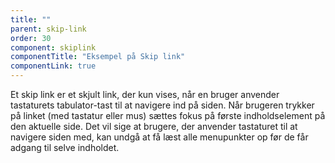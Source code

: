 ```yaml
---
title: ""
parent: skip-link
order: 30
component: skiplink
componentTitle: "Eksempel på Skip link"
componentLink: true
---
```


Et skip link er et skjult link, der kun vises, når en bruger anvender tastaturets tabulator-tast til at navigere ind på siden. Når brugeren trykker på linket (med tastatur eller mus) sættes fokus på første indholdselement på den aktuelle side. Det vil sige at brugere, der anvender tastaturet til at navigere siden med, kan undgå at få læst alle menupunkter op før de får adgang til selve indholdet.
